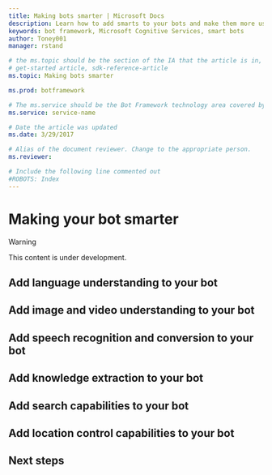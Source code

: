 ```yaml
---
title: Making bots smarter | Microsoft Docs
description: Learn how to add smarts to your bots and make them more useful and engaging for your users.
keywords: bot framework, Microsoft Cognitive Services, smart bots
author: Toney001
manager: rstand

# the ms.topic should be the section of the IA that the article is in, with the suffix -article. Some examples:
# get-started article, sdk-reference-article
ms.topic: Making bots smarter

ms.prod: botframework

# The ms.service should be the Bot Framework technology area covered by the article, e.g., Bot Builder, LUIS, Azure Bot Service
ms.service: service-name

# Date the article was updated
ms.date: 3/29/2017

# Alias of the document reviewer. Change to the appropriate person.
ms.reviewer:

# Include the following line commented out
#ROBOTS: Index
---
```

# Making your bot smarter
> [!WARNING]
> This content is under development.


## Add language understanding to your bot

## Add image and video understanding to your bot

## Add speech recognition and conversion to your bot

## Add knowledge extraction to your bot

## Add search capabilities to your bot

## Add location control capabilities to your bot

## Next steps

